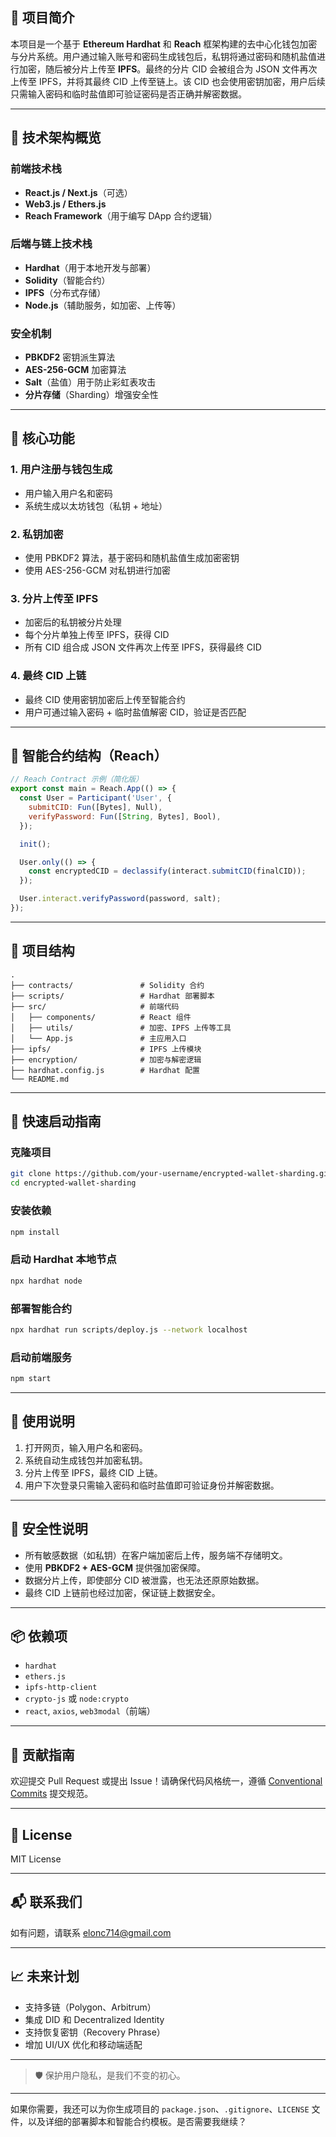 
## 📌 项目简介

本项目是一个基于 **Ethereum Hardhat** 和 **Reach** 框架构建的去中心化钱包加密与分片系统。用户通过输入账号和密码生成钱包后，私钥将通过密码和随机盐值进行加密，随后被分片上传至 **IPFS**。最终的分片 CID 会被组合为 JSON 文件再次上传至 IPFS，并将其最终 CID 上传至链上。该 CID 也会使用密钥加密，用户后续只需输入密码和临时盐值即可验证密码是否正确并解密数据。

---

## 🧠 技术架构概览

### 前端技术栈
- **React.js / Next.js**（可选）
- **Web3.js / Ethers.js**
- **Reach Framework**（用于编写 DApp 合约逻辑）

### 后端与链上技术栈
- **Hardhat**（用于本地开发与部署）
- **Solidity**（智能合约）
- **IPFS**（分布式存储）
- **Node.js**（辅助服务，如加密、上传等）

### 安全机制
- **PBKDF2** 密钥派生算法
- **AES-256-GCM** 加密算法
- **Salt**（盐值）用于防止彩虹表攻击
- **分片存储**（Sharding）增强安全性

---

## 🔐 核心功能

### 1. 用户注册与钱包生成
- 用户输入用户名和密码
- 系统生成以太坊钱包（私钥 + 地址）

### 2. 私钥加密
- 使用 PBKDF2 算法，基于密码和随机盐值生成加密密钥
- 使用 AES-256-GCM 对私钥进行加密

### 3. 分片上传至 IPFS
- 加密后的私钥被分片处理
- 每个分片单独上传至 IPFS，获得 CID
- 所有 CID 组合成 JSON 文件再次上传至 IPFS，获得最终 CID

### 4. 最终 CID 上链
- 最终 CID 使用密钥加密后上传至智能合约
- 用户可通过输入密码 + 临时盐值解密 CID，验证是否匹配

---

## 🧩 智能合约结构（Reach）

```javascript
// Reach Contract 示例（简化版）
export const main = Reach.App(() => {
  const User = Participant('User', {
    submitCID: Fun([Bytes], Null),
    verifyPassword: Fun([String, Bytes], Bool),
  });

  init();

  User.only(() => {
    const encryptedCID = declassify(interact.submitCID(finalCID));
  });

  User.interact.verifyPassword(password, salt);
});
```

---

## 📁 项目结构

```
.
├── contracts/               # Solidity 合约
├── scripts/                 # Hardhat 部署脚本
├── src/                     # 前端代码
│   ├── components/          # React 组件
│   ├── utils/               # 加密、IPFS 上传等工具
│   └── App.js               # 主应用入口
├── ipfs/                    # IPFS 上传模块
├── encryption/              # 加密与解密逻辑
├── hardhat.config.js        # Hardhat 配置
└── README.md
```

---

## 🚀 快速启动指南

### 克隆项目

```bash
git clone https://github.com/your-username/encrypted-wallet-sharding.git
cd encrypted-wallet-sharding
```

### 安装依赖

```bash
npm install
```

### 启动 Hardhat 本地节点

```bash
npx hardhat node
```

### 部署智能合约

```bash
npx hardhat run scripts/deploy.js --network localhost
```

### 启动前端服务

```bash
npm start
```

---

## 🧪 使用说明

1. 打开网页，输入用户名和密码。
2. 系统自动生成钱包并加密私钥。
3. 分片上传至 IPFS，最终 CID 上链。
4. 用户下次登录只需输入密码和临时盐值即可验证身份并解密数据。

---

## 🔐 安全性说明

- 所有敏感数据（如私钥）在客户端加密后上传，服务端不存储明文。
- 使用 **PBKDF2 + AES-GCM** 提供强加密保障。
- 数据分片上传，即使部分 CID 被泄露，也无法还原原始数据。
- 最终 CID 上链前也经过加密，保证链上数据安全。

---

## 📦 依赖项

- `hardhat`
- `ethers.js`
- `ipfs-http-client`
- `crypto-js` 或 `node:crypto`
- `react`, `axios`, `web3modal`（前端）

---

## 🤝 贡献指南

欢迎提交 Pull Request 或提出 Issue！请确保代码风格统一，遵循 [Conventional Commits](https://www.conventionalcommits.org/) 提交规范。

---

## 📜 License

MIT License

---

## 📬 联系我们

如有问题，请联系 elonc714@gmail.com

---

## 📈 未来计划

- 支持多链（Polygon、Arbitrum）
- 集成 DID 和 Decentralized Identity
- 支持恢复密钥（Recovery Phrase）
- 增加 UI/UX 优化和移动端适配

---

> 🛡️ 保护用户隐私，是我们不变的初心。

--- 

如果你需要，我还可以为你生成项目的 `package.json`、`.gitignore`、`LICENSE` 文件，以及详细的部署脚本和智能合约模板。是否需要我继续？
